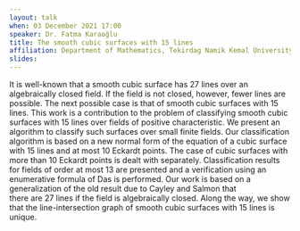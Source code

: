 ```yaml
---
layout: talk
when: 03 December 2021 17:00
speaker: Dr. Fatma Karaoğlu
title: The smooth cubic surfaces with 15 lines
affiliation: Department of Mathematics, Tekirdag Namik Kemal University, Turkey
slides:
---
```



It is well-known that a smooth cubic surface has 27 lines over an algebraically closed field. If the field is not closed, however, fewer lines are possible. The next possible case is that of smooth cubic surfaces with 15 lines.
This work is a contribution to the problem of classifying smooth cubic surfaces with 15 lines over fields of positive characteristic. We present an algorithm to classify such surfaces over small finite fields. Our classification algorithm is based on a new normal form of the equation of a cubic surface with 15 lines and at most 10 Eckardt points.
The case of cubic surfaces with more than 10 Eckardt points is dealt with separately.
Classification results for fields of order at most 13  are presented and a verification using an enumerative formula
of Das is performed. Our work is based on a generalization of the old result due to Cayley and Salmon that  
there are 27 lines if the field is algebraically closed.
Along the way, we show that the line-intersection graph of smooth cubic surfaces with 15 lines is unique.
